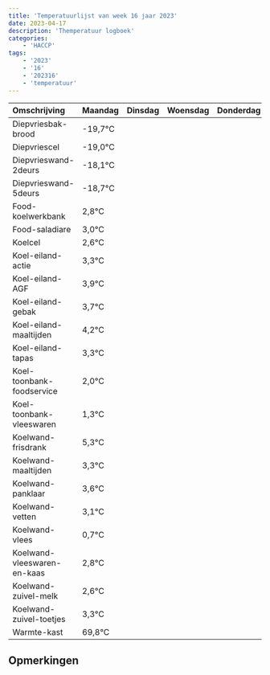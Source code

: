 ```yaml
---
title: 'Temperatuurlijst van week 16 jaar 2023'
date: 2023-04-17
description: 'Themperatuur logboek'
categories:
    - 'HACCP'
tags:
    - '2023'
    - '16'
    - '202316'
    - 'temperatuur'
---
```

|Omschrijving|Maandag|Dinsdag|Woensdag|Donderdag|Vrijdag|Zaterdag|Zondag|
|:---|:---|:---|:---|:---|:---|:---|:---|
|Diepvriesbak-brood|-19,7°C| | | | | | |
|Diepvriescel|-19,0°C| | | | | | |
|Diepvrieswand-2deurs|-18,1°C| | | | | | |
|Diepvrieswand-5deurs|-18,7°C| | | | | | |
|Food-koelwerkbank|2,8°C| | | | | | |
|Food-saladiare|3,0°C| | | | | | |
|Koelcel|2,6°C| | | | | | |
|Koel-eiland-actie|3,3°C| | | | | | |
|Koel-eiland-AGF|3,9°C| | | | | | |
|Koel-eiland-gebak|3,7°C| | | | | | |
|Koel-eiland-maaltijden|4,2°C| | | | | | |
|Koel-eiland-tapas|3,3°C| | | | | | |
|Koel-toonbank-foodservice|2,0°C| | | | | | |
|Koel-toonbank-vleeswaren|1,3°C| | | | | | |
|Koelwand-frisdrank|5,3°C| | | | | | |
|Koelwand-maaltijden|3,3°C| | | | | | |
|Koelwand-panklaar|3,6°C| | | | | | |
|Koelwand-vetten|3,1°C| | | | | | |
|Koelwand-vlees|0,7°C| | | | | | |
|Koelwand-vleeswaren-en-kaas|2,8°C| | | | | | |
|Koelwand-zuivel-melk|2,6°C| | | | | | |
|Koelwand-zuivel-toetjes|3,3°C| | | | | | |
|Warmte-kast|69,8°C| | | | | | |

## Opmerkingen


